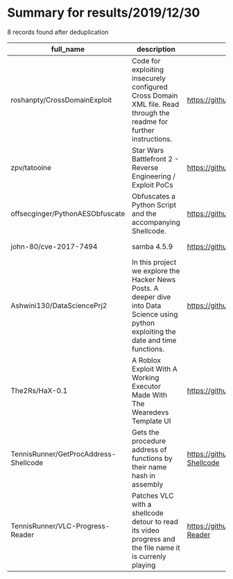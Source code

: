 
# Summary for results/2019/12/30
    
8 records found after deduplication

| full_name | description | html_url | matched_list | matched_count | pushed_at | size | stargazers_count | language | forks_count |
|---------------------------------------|----------------------------------------------------------------------------------------------------------------------------------------|----------------------------------------------------------|----------------|-----------------|---------------------------|--------|--------------------|------------------|---------------|
| roshanpty/CrossDomainExploit | Code for exploiting insecurely configured Cross Domain XML file. Read through the readme for further instructions. | https://github.com/roshanpty/CrossDomainExploit | ['exploit'] | 1 | 2019-12-30 23:47:24+00:00 | 11 | 1 | ActionScript | 0 |
| zpv/tatooine | Star Wars Battlefront 2 - Reverse Engineering / Exploit PoCs | https://github.com/zpv/tatooine | ['exploit'] | 1 | 2019-12-30 21:08:09+00:00 | 6 | 3 | Rust | 1 |
| offsecginger/PythonAESObfuscate | Obfuscates a Python Script and the accompanying Shellcode. | https://github.com/offsecginger/PythonAESObfuscate | ['shellcode'] | 1 | 2019-12-30 03:21:06+00:00 | 2 | 54 | Python | 22 |
| john-80/cve-2017-7494 | samba 4.5.9 | https://github.com/john-80/cve-2017-7494 | ['cve-2'] | 1 | 2019-12-30 04:40:26+00:00 | 1 | 0 | nan | 0 |
| Ashwini130/DataSciencePrj2 | In this project we explore the Hacker News Posts. A deeper dive into Data Science using python exploiting the date and time functions. | https://github.com/Ashwini130/DataSciencePrj2 | ['exploit'] | 1 | 2019-12-30 12:47:12+00:00 | 13 | 1 | Jupyter Notebook | 0 |
| The2Rs/HaX-0.1 | A Roblox Exploit With A Working Executor Made With The Wearedevs Template UI | https://github.com/The2Rs/HaX-0.1 | ['exploit'] | 1 | 2019-12-30 16:18:58+00:00 | 423 | 0 | | 0 |
| TennisRunner/GetProcAddress-Shellcode | Gets the procedure address of functions by their name hash in assembly | https://github.com/TennisRunner/GetProcAddress-Shellcode | ['shellcode'] | 1 | 2019-12-30 16:31:27+00:00 | 2 | 0 | Assembly | 0 |
| TennisRunner/VLC-Progress-Reader | Patches VLC with a shellcode detour to read its video progress and the file name it is currenly playing | https://github.com/TennisRunner/VLC-Progress-Reader | ['shellcode'] | 1 | 2019-12-30 16:37:16+00:00 | 4 | 0 | C# | 0 |
